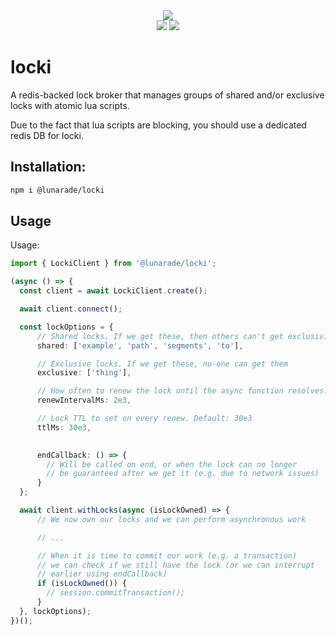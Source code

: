 <div align="center">
    <img src="https://user-images.githubusercontent.com/3382344/150687699-b75b87ef-e0ed-47a5-9ed7-fd24db135527.png"/><br>
    <img src="https://img.shields.io/badge/coverage-98.73%25-green"/>
    <img src="https://img.shields.io/badge/build-passing-green"/>
</div>

# locki

A redis-backed lock broker that manages groups of shared and/or exclusive locks with atomic lua scripts.

Due to the fact that lua scripts are blocking, you should use a dedicated redis DB for locki.

## Installation:

```sh
npm i @lunarade/locki
```

## Usage

Usage:

```ts
import { LockiClient } from '@lunarade/locki';

(async () => {
  const client = await LockiClient.create();

  await client.connect();

  const lockOptions = {
      // Shared locks. If we get these, then others can't get exclusivity
      shared: ['example', 'path', 'segments', 'to'],

      // Exclusive locks. If we get these, no-one can get them
      exclusive: ['thing'],

      // How often to renew the lock until the async function resolves. Default: 2e3
      renewIntervalMs: 2e3,

      // Lock TTL to set on every renew. Default: 30e3
      ttlMs: 30e3,

      
      endCallback: () => {
        // Will be called on end, or when the lock can no longer
        // be guaranteed after we get it (e.g. due to network issues)
      }
  };

  await client.withLocks(async (isLockOwned) => {
      // We now own our locks and we can perform asynchronous work

      // ...

      // When it is time to commit our work (e.g. a transaction)
      // we can check if we still have the lock (or we can interrupt
      // earlier using endCallback)
      if (isLockOwned()) {
        // session.commitTransaction();
      }
  }, lockOptions);
})();
```
